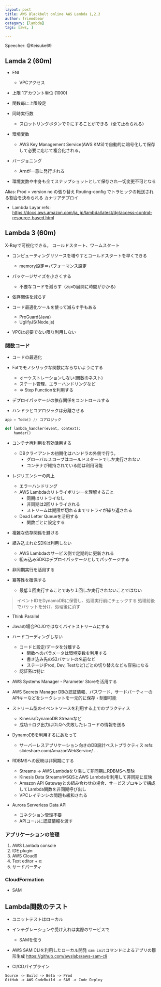 ```yaml
---
layout: post
title: AWS Blackbelt online AWS Lambda 1,2,3
author: friendbear
category: [lambda]
tags: [aws, ]

---
```


Speecher: @Keisuke69

## Lamda 2 (60m)

* ENI
  * VPCアクセス

* 上限 1アカウント単位 (1000)
* 関数毎に上限設定

* 同時実行数
  * スロットリングボタンで０にすることができる（全て止められる）

* 環境変数
  * AWS Key Management Service(AWS KMS)で自動的に暗号化して保存して必要に応じて複合化される。

* バージョニング
  * Arnが一意に発行される
* 環境変数や中身も全てスナップショットとして保存され一切変更不可となる

Alias: Prod = version no の張り替え
Routing-config でトラヒックの転送される割合を決められる
カナリアデプロイ

* Lambda Layar
refs: <https://docs.aws.amazon.com/ja_jp/lambda/latest/dg/access-control-resource-based.html>


## Lambda 3 (60m)

X-Rayで可視化できる。
コールドスタート、ワームスタート
* コンピューティングリソースを増やすとコールドスタートを早くできる
  * memory設定＝パフォーマンス設定
* パッケージサイズを小さくする
  * 不要なコードを減らす（zipの展開に時間がかかる)
* 依存関係を減らす
* コード最適化ツールを使って減らす手もある
  * ProGuard(Java)
  * UglifyJS(Node.js)

* VPCは必要でない限り利用しない

### 関数コード
* コードの最適化
* Fatでモノシリックな関数にならないようにする
  * オーケストレーションしない(関数のネスト)
  * ステート管理、エラーハンドリングなど
  * => Step Functionを利用する

* デプロイパッケージの依存関係をコントロールする
* ハンドラとコアロジックは分離させる

```python
app = Todo() // コアロジック

def lambda_handler(event, context):
    hander()

```

* コンテナ再利用を有効活用する
  * DBクライアントの初期化はハンドラの外側で行う。
    * グローバルスコープはコールドスタートでしか実行されない
    * コンテナが維持されている間は利用可能

* レジリエンシーの向上
  * エラーハンドリング
  * AWS Lambdaのリトライポリシーを理解すること
    * 同期はリトライなし
    * 非同期は2回リトライされる
    * ストリームは期限が切れるまでリトライが繰り返される
  * Dead Letter Queueを活用する
    * 関数ごとに設定する
* 複雑な依存関係を避ける
* 組み込まれたSDKは利用しない
  * AWS Lambdaのサービス側で定期的に更新される
  * 組み込みSDKはデプロイパッケージとしてパッケージする
* 非同期実行を活用する

* 冪等性を確保する
  * 最低１回実行することであり１回しか実行されないことではない

>  イベントIDをDynamoDBに保管し、処理実行前にチェックする
>  処理前後でバケットを分け、処理後に消す

* Think Parallel

* Javaの場合POJOではなくバイトストリームにする
* ハードコーディングしない
  * コードと設定/データを分離する
    * 関数へのパラメータは環境変数を利用する
    * 書き込み先のS3バケットの名前など
    * ステージ(Prod, Dev, Testなど)ごとの切り替えなども容易になる
  * 認証系は特に
* AWS Systems Manager - Parameter Storeを活用する

* AWS Secrets Manager
  DBの認証情報、パスワード、サードパーティーのAPIキーなどをシークレットを一元的に保存・制御可能

* ストリーム型のイベントソースを利用する上でのプラクティス
  * Kinesis/DynamoDB Streamなど
  * 成功＋ログ出力はDLQへ失敗したレコードの情報を送る

* DynamoDBを利用するにあたって
  * サーバーレスアプリケーション向きのDB設計ベストプラクティス
    refs: slideshare.com/AmazonWebService/ ...

* RDBMSへの反映は非同期にする
  * Streams -> AWS Lambdaをり湯して非同期にRDBMSへ反映
  * Kinesis Data StreamsやSQSとAWS Lambdaを利用して非同期に反映
  * Amazon API Gatewayとの組み合わせの場合、サービスプロキシで構成してLambda関数を非同期呼び出し
  * VPCレイテンシの問題も緩和される

* Aurora Serverless Data API
  * コネクション管理不要
  * APIコールに認証情報を渡す

### アプリケーションの管理
1. AWS Lambda console
1. IDE plugin
1. AWS Cloud9
1. Text editor + α
1. サードパーティ

### CloudFormation
* SAM

Lambda関数のテスト
---
* ユニットテストはローカル
* インテグレーションや受け入れは実際のサービスで
  * SAMを使う

* AWS SAM CLIを利用したローカル開発
`sam init`コマンドによるアプリの雛形生成
 <https://github.com/awslabs/aws-sam-cli>

* CI/CDパイプライン
```
Source -> Build -> Beta -> Prod
GitHub -> AWS CodeBuild -> SAM -> Code Deploy
```





